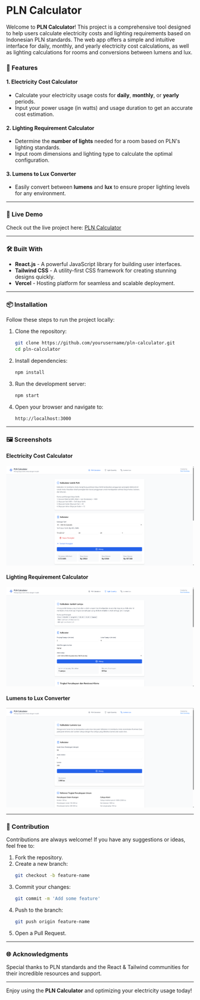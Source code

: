 # PLN Calculator

Welcome to **PLN Calculator**! This project is a comprehensive tool designed to help users calculate electricity costs and lighting requirements based on Indonesian PLN standards. The web app offers a simple and intuitive interface for daily, monthly, and yearly electricity cost calculations, as well as lighting calculations for rooms and conversions between lumens and lux.

### 🌟 Features

#### 1. **Electricity Cost Calculator**
- Calculate your electricity usage costs for **daily**, **monthly**, or **yearly** periods.
- Input your power usage (in watts) and usage duration to get an accurate cost estimation.

#### 2. **Lighting Requirement Calculator**
- Determine the **number of lights** needed for a room based on PLN's lighting standards.
- Input room dimensions and lighting type to calculate the optimal configuration.

#### 3. **Lumens to Lux Converter**
- Easily convert between **lumens** and **lux** to ensure proper lighting levels for any environment.

---

### 🚀 Live Demo
Check out the live project here: [PLN Calculator](https://pln-calculator.vercel.app/)

---

### 🛠️ Built With

- **React.js** - A powerful JavaScript library for building user interfaces.
- **Tailwind CSS** - A utility-first CSS framework for creating stunning designs quickly.
- **Vercel** - Hosting platform for seamless and scalable deployment.

---

### 📦 Installation

Follow these steps to run the project locally:

1. Clone the repository:
   ```bash
   git clone https://github.com/yourusername/pln-calculator.git
   cd pln-calculator
   ```

2. Install dependencies:
   ```bash
   npm install
   ```

3. Run the development server:
   ```bash
   npm start
   ```

4. Open your browser and navigate to:
   ```
   http://localhost:3000
   ```

---

### 🖼️ Screenshots

#### Electricity Cost Calculator
![Electricity Cost Calculator](./Pictures/Preview1.png)

#### Lighting Requirement Calculator
![Lighting Calculator](./Pictures/Preview2.png)

#### Lumens to Lux Converter
![Lumens to Lux](./Pictures/Preview3.png)

---

### 🤝 Contribution

Contributions are always welcome! If you have any suggestions or ideas, feel free to:

1. Fork the repository.
2. Create a new branch:
   ```bash
   git checkout -b feature-name
   ```
3. Commit your changes:
   ```bash
   git commit -m 'Add some feature'
   ```
4. Push to the branch:
   ```bash
   git push origin feature-name
   ```
5. Open a Pull Request.

---

### 🌐 Acknowledgments

Special thanks to PLN standards and the React & Tailwind communities for their incredible resources and support.

---

Enjoy using the **PLN Calculator** and optimizing your electricity usage today!
